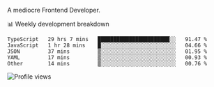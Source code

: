 A mediocre Frontend Developer.

📊 Weekly development breakdown
<!--START_SECTION:waka-->

```text
TypeScript   29 hrs 7 mins   ███████████████████████░░   91.47 %
JavaScript   1 hr 28 mins    █░░░░░░░░░░░░░░░░░░░░░░░░   04.66 %
JSON         37 mins         ▒░░░░░░░░░░░░░░░░░░░░░░░░   01.95 %
YAML         17 mins         ▒░░░░░░░░░░░░░░░░░░░░░░░░   00.93 %
Other        14 mins         ▒░░░░░░░░░░░░░░░░░░░░░░░░   00.76 %
```

<!--END_SECTION:waka-->

<img src="https://gpvc.arturio.dev/iqbalfasri" alt="Profile views"/>
